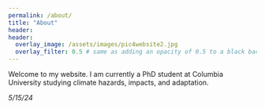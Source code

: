 ```yaml
---
permalink: /about/
title: "About"
header:
header:
  overlay_image: /assets/images/pic4website2.jpg
  overlay_filter: 0.5 # same as adding an opacity of 0.5 to a black background
---
```


Welcome to my website. I am currently a PhD student at Columbia University studying climate hazards, impacts, and adaptation.

*5/15/24*
